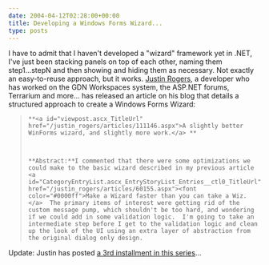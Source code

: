 ```yaml
---
date: 2004-04-12T02:28:00+00:00
title: Developing a Windows Forms Wizard...
type: posts
---
```

I have to admit that I haven't developed a "wizard" framework yet in .NET, I've just been stacking panels on top of each other, naming them step1...stepN and then showing and hiding them as necessary. Not exactly an easy-to-reuse approach, but it works. [Justin Rogers](https://weblogs.asp.net/justin_rogers), a developer who has worked on the GDN Workspaces system, the ASP.NET forums, Terrarium and more... has released an article on his blog that details a structured approach to create a Windows Forms Wizard:

<blockquote dir="ltr" style="MARGIN-RIGHT: 0px">

    **<a id="viewpost.ascx_TitleUrl" href="/justin_rogers/articles/111146.aspx">A slightly better WinForms wizard, and slightly more work.</a> **



    **Abstract:**I commented that there were some optimizations we could make to the basic wizard described in my previous article <a id="CategoryEntryList.ascx_EntryStoryList_Entries__ctl0_TitleUrl" href="/justin_rogers/articles/60155.aspx"><font color="#0000ff">Make a Wizard faster than you can take a Wiz.</a>  The primary items of interest were getting rid of the custom message pump, which shouldn't be too hard, and wondering if we could add in some validation logic.  I'm going to take an intermediate step before I get to the validation logic and clean up the look of the UI using an extra layer of abstraction from the original dialog only design.

</blockquote>

Update: Justin has posted [a 3rd installment in this series](https://weblogs.asp.net/justin_rogers/articles/111939.aspx)...
